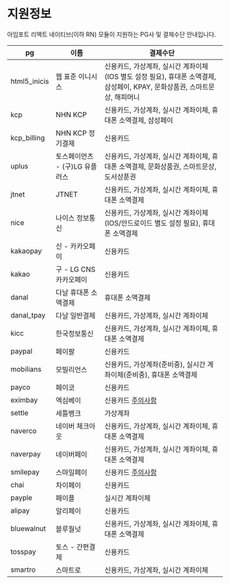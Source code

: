# 지원정보
아임포트 리액트 네이티브(이하 RN) 모듈이 지원하는 PG사 및 결제수단 안내입니다.

| pg           | 이름                 |  결제수단                                                                                           |
| ------------ | ------------------- | ------------------------------------------------------------------------------------------------  |
| html5_inicis | 웹 표준 이니시스        | 신용카드, 가상계좌, 실시간 계좌이체(IOS 별도 설정 필요), 휴대폰 소액결제, 삼성페이, KPAY, 문화상품권, 스마트문상, 해피머니 |
| kcp          | NHN KCP             | 신용카드, 가상계좌, 실시간 계좌이체, 휴대폰 소액결제, 삼성페이                                                  |
| kcp_billing  | NHN KCP 정기결제      | 신용카드                                                                                            |
| uplus        | 토스페이먼츠 - (구)LG 유플러스           | 신용카드, 가상계좌, 실시간 계좌이체, 휴대폰 소액결제, 문화상품권, 스마트문상, 도서상푼권               |                |
| jtnet        | JTNET               | 신용카드, 가상계좌, 실시간 계좌이체, 휴대폰 소액결제                                                          |
| nice         | 나이스 정보통신         | 신용카드, 가상계좌, 실시간 계좌이체(IOS/안드로이드 별도 설정 필요), 휴대폰 소액결제                                 |
| kakaopay     | 신 - 카카오페이        | 신용카드                                                                                            |
| kakao        | 구 - LG CNS 카카오페이 | 신용카드                                                                                            |
| danal        | 다날 휴대폰 소액결제     | 휴대폰 소액결제                                                                                      |
| danal_tpay   | 다날 일반결제          | 신용카드, 가상계좌, 실시간 계좌이체                                                                       |
| kicc         | 한국정보통신           | 신용카드, 가상계좌, 실시간 계좌이체, 휴대폰 소액결제                                                          |
| paypal       | 페이팔               | 신용카드                                                                                            |
| mobilians    | 모빌리언스            | 신용카드, 가상계좌(준비중), 실시간 계좌이체(준비중), 휴대폰 소액결제                                              |
| payco        | 페이코               | 신용카드                                                                                            |
| eximbay      | 엑심베이              | 신용카드 [주의사항](https://github.com/iamport/iamport-react-native/issues/70#issuecomment-704601908) |
| settle       | 세틀뱅크             | 가상계좌                                                                                             |
| naverco      | 네이버 체크아웃        | 신용카드, 가상계좌, 실시간 계좌이체, 휴대폰 소액결제                                                           |
| naverpay     | 네이버페이            | 신용카드, 가상계좌, 실시간 계좌이체, 휴대폰 소액결제                                                           |
| smilepay     | 스마일페이            | 신용카드 [주의사항](https://github.com/iamport/iamport-react-native/issues/71)                         |
| chai         | 차이페이             | 신용카드                                                                                             |
| payple       | 페이플              | 실시간 계좌이체                                                                                        |
| alipay       | 알리페이             | 신용카드                                                                                             |
| bluewalnut   | 블루월넛             | 신용카드, 가상계좌, 실시간 계좌이체, 휴대폰 소액결제                                                           |
| tosspay      | 토스 - 간편결제       | 신용카드 |                                                                                           |
| smartro      | 스마트로             | 신용카드, 가상계좌, 실시간 계좌이체                                                                        |
